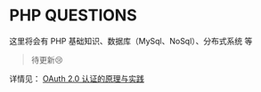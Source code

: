 # PHP QUESTIONS

这里将会有 PHP 基础知识、数据库（MySql、NoSql）、分布式系统 等

> 待更新😢



> 

详情见： [OAuth 2.0 认证的原理与实践](https://waylau.com/principle-and-practice-of-oauth2/)

